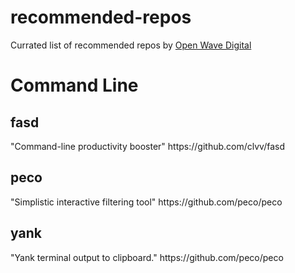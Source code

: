 # recommended-repos
Currated list of recommended repos by <a href="https://www.openwavedigital.com">Open Wave Digital</a>

<h1>Command Line</h1>
<h2>fasd</h2>
"Command-line productivity booster"
https://github.com/clvv/fasd
<h2>peco</h2>
"Simplistic interactive filtering tool"
https://github.com/peco/peco
<h2>yank</h2>
"Yank terminal output to clipboard."
https://github.com/peco/peco
